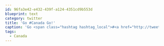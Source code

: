 ```yaml
---
id: 96fa3e42-e432-439f-a124-4351cd9b553d
blueprint: text
category: twitter
title: 'Go #Canada Go!'
caption: 'Go <span class="hashtag hashtag_local">#<a href="http://tweettemp.darylchymko.ca/?tag=canada">Canada</a> Go!'
tags:
  - Canada
---
```


